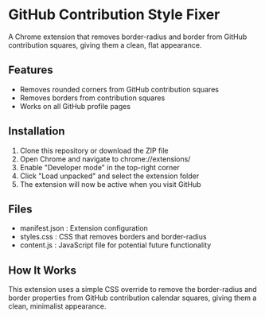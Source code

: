 # GitHub Contribution Style Fixer
A Chrome extension that removes border-radius and border from GitHub contribution squares, giving them a clean, flat appearance.

## Features
- Removes rounded corners from GitHub contribution squares
- Removes borders from contribution squares
- Works on all GitHub profile pages
## Installation
1. Clone this repository or download the ZIP file
2. Open Chrome and navigate to chrome://extensions/
3. Enable "Developer mode" in the top-right corner
4. Click "Load unpacked" and select the extension folder
5. The extension will now be active when you visit GitHub
## Files
- manifest.json : Extension configuration
- styles.css : CSS that removes borders and border-radius
- content.js : JavaScript file for potential future functionality
## How It Works
This extension uses a simple CSS override to remove the border-radius and border properties from GitHub contribution calendar squares, giving them a clean, minimalist appearance.